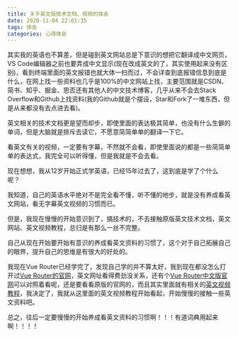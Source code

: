 ```yaml
---
title: 关于英文版技术文档、视频的体会
date: 2020-11-04 22:01:35
tags: 体会
categories: 心得体会
---
```


其实我的英语也不算差，但是碰到英文网站总是下意识的想把它翻译成中文网页，VS Code编辑器之前也要弄成中文显示(现在改成英文的了，其实使用起来没有区别)，看到终端里面的英文报错也就大体一扫而过，不会详查到底报错信息到底是什么，在网上找一些资料也几乎是100%的中文网站上找，主要范围就是CSDN、简书、知乎、掘金、思否还有其他人的中文技术博客，几乎从来不会去Stack Overflow和Github上找资料(我的Github就是个摆设，Star和Fork了一堆东西，但是从来都没有去点进去看)。

英文相关的技术文档更是望而却步，即使里面的表达极其简单，也没有什么生僻的单词，但是大脑就是排斥去读它，不愿意简简单单的翻译一下它。

看英文有关的视频，一定要有字幕，不然就不会看，即使里面说的都是一些简简单单的表达式，我完全可以听得懂，但是我就是不会去看。

现在想想，我从12岁开始正式学英语，已经15年过去了，这到底是学了个什么呢？

我知道，自己的英语水平绝对不是完全看不懂，听不懂的地步，就是没有养成看英文网站，看无字幕英文视频的习惯而已。

但是，我现在慢慢的开始意识到了，搞技术的，不去接触原版英文技术文档，英文网站、英文视频教程，总归是有那么一丝不完整。

自己从现在开始要开始有意识的养成看英文资料的习惯了，这个对于自己拓展自己的眼界，提升自己的思维是有很大的好处的。

我现在Vue Router已经学完了，发现自己学的并不算太好，我到现在都没怎么打开过[Vue Router的官网](https://router.vuejs.org/)，英文网址看得费劲没关系，还有个[Vue Router中文版官网](https://router.vuejs.org/zh/)可以对照着看呢，还是要看看原版的官网的，而且其实里面就有相关的[英文视频教程](https://vueschool.io/courses/vue-router-for-everyone?friend=vuejs)，我决定了，我就从这里面的英文视频教程开始看起，开始慢慢的接触一些英文资料吧。

总之，往后一定要慢慢的开始养成看英文资料的习惯啊！！！有道词典用起来啊！！！！